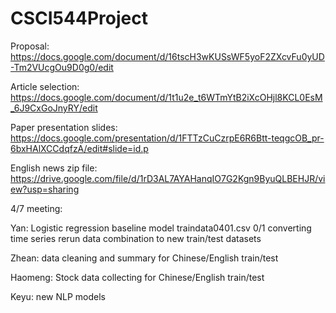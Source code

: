 # CSCI544Project

Proposal: https://docs.google.com/document/d/16tscH3wKUSsWF5yoF2ZXcvFu0yUD-Tm2VUcgOu9D0g0/edit

Article selection: https://docs.google.com/document/d/1t1u2e_t6WTmYtB2iXcOHjl8KCL0EsM_6J9CxGoJnyRY/edit

Paper presentation slides: https://docs.google.com/presentation/d/1FTTzCuCzrpE6R6Btt-teqgcOB_pr-6bxHAlXCCdqfzA/edit#slide=id.p

English news zip file: https://drive.google.com/file/d/1rD3AL7AYAHanqIO7G2Kgn9ByuQLBEHJR/view?usp=sharing



4/7 meeting:

Yan:
Logistic regression baseline model
traindata0401.csv 0/1 converting
time series rerun
data combination to new train/test datasets

Zhean:
data cleaning and summary for Chinese/English train/test

Haomeng:
Stock data collecting for Chinese/English train/test


Keyu:
new NLP models
